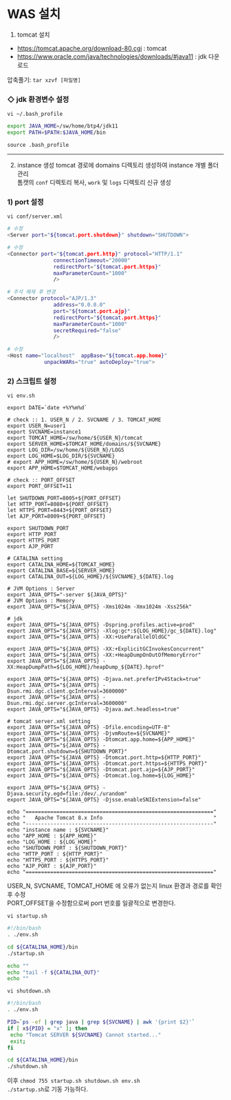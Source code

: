 # WAS 설치

1. tomcat 설치
- https://tomcat.apache.org/download-80.cgi : tomcat
- https://www.oracle.com/java/technologies/downloads/#java11 : jdk 다운로드

압축풀기: ``tar xzvf [파일명]``

### ◇ jdk 환경변수 설정
``vi ~/.bash_profile``
```bash
export JAVA_HOME=/sw/home/btp4/jdk11
export PATH=$PATH:$JAVA_HOME/bin
```
``source .bash_profile``

---

2. instance 생성
tomcat 경로에 domains 디렉토리 생성하여 instance 개별 폴더 관리   
톰캣의 ``conf`` 디렉토리 복사, ``work`` 및 ``logs`` 디렉토리 신규 생성

### 1) port 설정
``vi conf/server.xml``
```bash
# 수정
<Server port="${tomcat.port.shutdown}" shutdown="SHUTDOWN">

# 수정
<Connector port="${tomcat.port.http}" protocol="HTTP/1.1"
               connectionTimeout="20000"
               redirectPort="${tomcat.port.https}"
               maxParameterCount="1000"
               />

# 주석 해제 후 변경
<Connector protocol="AJP/1.3"
               address="0.0.0.0"
               port="${tomcat.port.ajp}"
               redirectPort="${tomcat.port.https}"
               maxParameterCount="1000"
               secretRequired="false"
               />

# 수정
<Host name="localhost"  appBase="${tomcat.app.home}"
            unpackWARs="true" autoDeploy="true">
```

### 2) 스크립트 설정

``vi env.sh``
```
export DATE=`date +%Y%m%d`

# check :: 1. USER_N / 2. SVCNAME / 3. TOMCAT_HOME
export USER_N=user1
export SVCNAME=instance1
export TOMCAT_HOME=/sw/home/${USER_N}/tomcat
export SERVER_HOME=$TOMCAT_HOME/domains/${SVCNAME}
export LOG_DIR=/sw/home/${USER_N}/LOGS
export LOG_HOME=$LOG_DIR/${SVCNAME}
# export APP_HOME=/sw/home/${USER_N}/webroot
export APP_HOME=$TOMCAT_HOME/webapps

# check :: PORT_OFFSET
export PORT_OFFSET=11

let SHUTDOWN_PORT=8005+${PORT_OFFSET}
let HTTP_PORT=8080+${PORT_OFFSET}
let HTTPS_PORT=8443+${PORT_OFFSET}
let AJP_PORT=8009+${PORT_OFFSET}

export SHUTDOWN_PORT
export HTTP_PORT
export HTTPS_PORT
export AJP_PORT

# CATALINA setting
export CATALINA_HOME=${TOMCAT_HOME}
export CATALINA_BASE=${SERVER_HOME}
export CATALINA_OUT=${LOG_HOME}/${SVCNAME}_${DATE}.log

# JVM Options : Server
export JAVA_OPTS="-server ${JAVA_OPTS}"
# JVM Options : Memory
export JAVA_OPTS="${JAVA_OPTS} -Xms1024m -Xmx1024m -Xss256k"

# jdk
export JAVA_OPTS="${JAVA_OPTS} -Dspring.profiles.active=prod"
export JAVA_OPTS="${JAVA_OPTS} -Xlog:gc*:${LOG_HOME}/gc_${DATE}.log"
export JAVA_OPTS="${JAVA_OPTS} -XX:+UseParallelOldGC"

export JAVA_OPTS="${JAVA_OPTS} -XX:+ExplicitGCInvokesConcurrent"
export JAVA_OPTS="${JAVA_OPTS} -XX:+HeapDumpOnOutOfMemoryError"
export JAVA_OPTS="${JAVA_OPTS} -XX:HeapDumpPath=${LOG_HOME}/heapDump_${DATE}.hprof"

export JAVA_OPTS="${JAVA_OPTS} -Djava.net.preferIPv4Stack=true"
export JAVA_OPTS="${JAVA_OPTS} -Dsun.rmi.dgc.client.gcInterval=3600000"
export JAVA_OPTS="${JAVA_OPTS} -Dsun.rmi.dgc.server.gcInterval=3600000"
export JAVA_OPTS="${JAVA_OPTS} -Djava.awt.headless=true"

# tomcat server.xml setting
export JAVA_OPTS="${JAVA_OPTS} -Dfile.encoding=UTF-8"
export JAVA_OPTS="${JAVA_OPTS} -DjvmRoute=${SVCNAME}"
export JAVA_OPTS="${JAVA_OPTS} -Dtomcat.app.home=${APP_HOME}"
export JAVA_OPTS="${JAVA_OPTS} -Dtomcat.port.shutdown=${SHUTDOWN_PORT}"
export JAVA_OPTS="${JAVA_OPTS} -Dtomcat.port.http=${HTTP_PORT}"
export JAVA_OPTS="${JAVA_OPTS} -Dtomcat.port.https=${HTTPS_PORT}"
export JAVA_OPTS="${JAVA_OPTS} -Dtomcat.port.ajp=${AJP_PORT}"
export JAVA_OPTS="${JAVA_OPTS} -Dtomcat.log.home=${LOG_HOME}"

export JAVA_OPTS="${JAVA_OPTS} -Djava.security.egd=file:/dev/./urandom"
export JAVA_OPTS="${JAVA_OPTS} -Djsse.enableSNIExtension=false"

echo "============================================================="
echo "   Apache Tomcat 8.x Info                                    "
echo "-------------------------------------------------------------"
echo "instance name : ${SVCNAME}"
echo "APP_HOME : ${APP_HOME}"
echo "LOG_HOME : ${LOG_HOME}"
echo "SHUTDOWN_PORT : ${SHUTDOWN_PORT}"
echo "HTTP_PORT : ${HTTP_PORT}"
echo "HTTPS_PORT : ${HTTPS_PORT}"
echo "AJP_PORT : ${AJP_PORT}"
echo "============================================================="
```
USER_N, SVCNAME, TOMCAT_HOME 에 오류가 없는지 linux 환경과 경로를 확인 후 수정   
PORT_OFFSET을 수정함으로써 port 번호를 일괄적으로 변경한다.

``vi startup.sh``
```bash
#!/bin/bash
. ./env.sh

cd ${CATALINA_HOME}/bin
./startup.sh

echo ""
echo "tail -f ${CATALINA_OUT}"
echo ""
```

``vi shutdown.sh``
```bash
#!/bin/bash
. ./env.sh

PID=`ps -ef | grep java | grep ${SVCNAME} | awk '{print $2}'`
if [ x${PID} = "x" ]; then
 echo "Tomcat SERVER ${SVCNAME} Cannot started..."
 exit;
fi

cd ${CATALINA_HOME}/bin
./shutdown.sh
```
이후 ``chmod 755 startup.sh shutdown.sh env.sh``   
``./startup.sh``로 기동 가능하다.